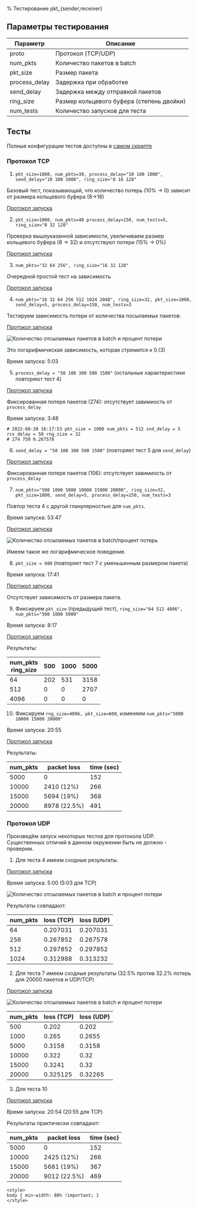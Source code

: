 % Тестирование pkt_{sender,receiver}

## Параметры тестирования

| Параметр       | Описание                                  |
|----------------|-------------------------------------------|
| proto          | Протокол (TCP/UDP)                        |
| num\_pkts      | Количество пакетов в batch                |
| pkt\_size      | Размер пакета                             |
| process\_delay | Задержка при обработке                    |
| send\_delay    | Задержка между отправкой пакетов          |
| ring\_size     | Размер кольцевого буфера (степень двойки) |
| num_tests      | Количество запусков для теста             |

## Тесты

Полные конфигурации тестов доступны в [самом скрипте](../test.sh)

### Протокол TCP
1. `pkt_size=1000, num_pkts=30, process_delay="10 100 1000", send_delay="10 100 1000",
ring_size="8 16 128"`

Базовый тест,  показывающий, что количество потерь (10% -> 0) зависит от размера
кольцевого буфера (8->16)

[Протокол запуска](../test_data/test.out.approx1)

2. `pkt_size=1000, num_pkts=40 process_delay=150, num_tests=5, ring_size="8 32 128"`

Проверка вышеуказанной зависимости, увеличиваем размер кольцевого буфера
(8 -> 32) и отсутствуют потери (15% -> 0%)

[Протокол запуска](../test_data/test.out.approx2)

3. `num_pkts="32 64 256", ring_size="16 32 128"`

Очередной простой тест на зависимость

[Протокол запуска](../test_data/test.out.approx3)

4. `num_pkts="16 32 64 256 512 1024 2048", ring_size=32, pkt_size=1000, send_delay=5,
process_delay=150, num_tests=3`

Тестируем зависимость потери от количества посылаемых пакетов:

[Протокол запуска](../test_data/test.out.approx4)

![Количество отсылаемых пакетов в batch и процент потери](../test_data/approx4.png)

Это логарифмическая зависимость, которая стремится к 0.(3)

Время запуска: 5:03

5. `process_delay = "50 100 300 500 1500"` (остальные характеристики повторяют тест 4)

[Протокол запуска](../test_data/test.out.approx5)

Фиксированная потеря пакетов (274): отсутствует завимиость от `process_delay`

Время запуска: 3:48

```
# 2022-08-30 16:17:53 pkt_size = 1000 num_pkts = 512 snd_delay = 5 rcv_delay = 50 rng_size = 32 
# 274 750 0.267578
```

6. `send_delay = "50 100 300 500 1500"` (повторяет тест 5 для `send_delay`)

[Протокол запуска](../test_data/test.out.approx6)

Фиксированная потеря пакетов (106): отсутствует завимиость от `process_delay`

7. `num_pkts="500 1000 5000 10000 15000 20000", ring_size=32, pkt_size=1000, send_delay=5,
process_delay=150, num_tests=3`

Повтор теста 4 с другой гланулярностью для `num_pkts`.

Время запуска: 53:47

[Протокол запуска](../test_data/test.out.approx7)

![Количество отсылаемых пакетов в batch/процент потерь](../test_data/approx7.png)

Имеем такое же логарифмическое поведение.

8. `pkt_size = 600` (повторяет тест 7 с уменьшенным размером пакета)

Время запуска: 17:41

[Протокол запуска](../test_data/test.out.approx8)

Отсутствует зависимость от размера пакета.

9. Фиксируем `pkt_size` (предыдущий тест), `ring_size="64 512 4096", num_pkts="500 1000 5000"`

Время запуска: 8:17

[Протокол запуска](../test_data/test.out.approx9)

Результаты:

| num_pkts<br>ring_size | 500 | 1000 | 5000 |
|-----------------------|-----|------|------|
| 64                    | 202 | 531  | 3158 |
| 512                   | 0   | 0    | 2707 |
| 4096                  | 0   | 0    | 0    |

10. Фиксируем `rng_size=4096, pkt_size=600`, изменяем `num_pkts="5000 10000 15000 20000"`

Время запуска: 20:55

[Протокол запуска](../test_data/test.out.approx10)

Результаты:

| num_pkts | packet loss  | time (sec) |
|----------|--------------|------------|
| 5000     | 0            | 152        |
| 10000    | 2410 (12%)   | 266        |
| 15000    | 5694 (19%)   | 368        |
| 20000    | 8978 (22.5%) | 491        |

### Протокол UDP

Произведём запуск некоторых тестов для протокола UDP. Существенных отличий в данном окружении
быть не должно - проверим.

1. Для теста 4 имеем сходные результаты.

[Протокол запуска](../test_data/test.out.approx4_udp)

Время запуска: 5:00 (5:03 для TCP)

![Количество отсылаемых пакетов в batch и процент потери](../test_data/approx4_udp.png)

Результаты совпадают:

| num_pkts | loss (TCP) | loss (UDP) |
|----------|------------|------------|
| 64       | 0.207031   | 0.207031   |
| 256      | 0.267852   | 0.267578   |
| 512      | 0.297852   | 0.297852   |
| 1024     | 0.312988   | 0.313232   |

2. Для теста 7 имеем сходные результаты (32.5% против 32.2% потерь для 20000 пакетов и UDP/TCP)

[Протокол запуска](../test_data/test.out.approx7_udp)

![Количество отсылаемых пакетов в batch и процент потери](../test_data/approx7_udp.png)

| num_pkts | loss (TCP) | loss (UDP) |
|----------|------------|------------|
| 500      | 0.202      | 0.202      |
| 1000     | 0.265      | 0.2655     |
| 5000     | 0.3158     | 0.3158     |
| 10000    | 0.322      | 0.32       |
| 15000    | 0.3241     | 0.32       |
| 20000    | 0.325125   | 0.32265    |

3. Для теста 10

[Протокол запуска](../test_data/test.out.approx10_udp)

Время запуска: 20:54 (20:55 для TCP)

Результаты практически совпадают:

| num_pkts | packet loss  | time (sec) |
|----------|--------------|------------|
| 5000     | 0            | 152        |
| 10000    | 2425 (12%)   | 266        |
| 15000    | 5681 (19%)   | 367        |
| 20000    | 9012 (22.5%) | 469        |


``` {=html}
<style>
body { min-width: 80% !important; }
</style>
```

